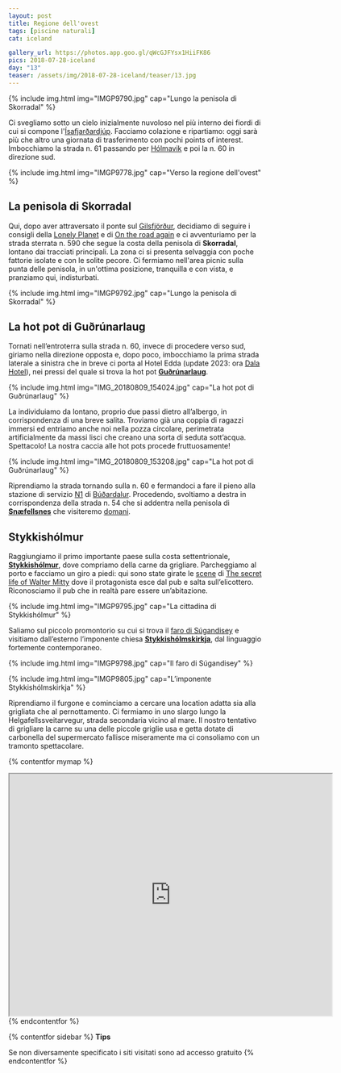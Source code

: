 ```yaml
---
layout: post
title: Regione dell'ovest
tags: [piscine naturali]
cat: iceland

gallery_url: https://photos.app.goo.gl/qWcGJFYsx1HiiFK86
pics: 2018-07-28-iceland
day: "13"
teaser: /assets/img/2018-07-28-iceland/teaser/13.jpg
---
```


{% include img.html img="IMGP9790.jpg" cap="Lungo la penisola di Skorradal" %}

Ci svegliamo sotto un cielo inizialmente nuvoloso nel più interno dei fiordi di cui si compone l'[Ísafjarðardjúp](https://www.lonelyplanetitalia.it/destinazioni/islanda/isafjardjardjup). Facciamo colazione e ripartiamo: oggi sarà più che altro una giornata di trasferimento con pochi points of interest. Imbocchiamo la strada n. 61 passando per [Hólmavik](https://www.westfjords.is/en/destinations/towns/holmavik) e poi la n. 60 in direzione sud.

{% include img.html img="IMGP9778.jpg" cap="Verso la regione dell'ovest" %}

## La penisola di Skorradal

Qui, dopo aver attraversato il ponte sul [Gilsfjörður](https://www.funiceland.is/nature/fjords/gilsfjordur/), decidiamo di seguire i consigli della [Lonely Planet](https://shop.lonelyplanetitalia.it/prodotto/guida-di-viaggio-islanda) e di [On the road again](http://www.ontheroadagain.blog/2018/07/05/skorradal/) e ci avventuriamo per la strada sterrata n. 590 che segue la costa della penisola di **Skorradal**, lontano dai tracciati principali. La zona ci si presenta selvaggia con poche fattorie isolate e con le solite pecore. Ci fermiamo nell'area picnic sulla punta delle penisola, in un'ottima posizione, tranquilla e con vista, e pranziamo qui, indisturbati.

{% include img.html img="IMGP9792.jpg" cap="Lungo la penisola di Skorradal" %}

## La hot pot di Guðrúnarlaug

Tornati nell’entroterra sulla strada n. 60, invece di procedere verso sud, giriamo nella direzione opposta e, dopo poco, imbocchiamo la prima strada laterale a sinistra che in breve ci porta al Hotel Edda (update 2023: ora [Dala Hotel](https://dalahotel.is/)), nei pressi del quale si trova la hot pot [**Guðrúnarlaug**](https://guidetoiceland.is/connect-with-locals/regina/hot-tubs-in-iceland-gurunarlaug).

{% include img.html img="IMG_20180809_154024.jpg" cap="La hot pot di Guðrúnarlaug" %}

La individuiamo da lontano, proprio due passi dietro all’albergo, in corrispondenza di una breve salita. Troviamo già una coppia di ragazzi immersi ed entriamo anche noi nella pozza circolare, perimetrata artificialmente da massi lisci che creano una sorta di seduta sott’acqua. Spettacolo! La nostra caccia alle hot pots procede fruttuosamente!

{% include img.html img="IMG_20180809_153208.jpg" cap="La hot pot di Guðrúnarlaug" %}

Riprendiamo la strada tornando sulla n. 60 e fermandoci a fare il pieno alla stazione di servizio [N1](https://www.n1.is/en) di [Búðardalur](https://guidetoiceland.is/travel-iceland/drive/budardalur). Procedendo, svoltiamo a destra in corrispondenza della strada n. 54 che si addentra nella penisola di [**Snæfellsnes**](https://guidetoiceland.is/travel-iceland/drive/snaefellsnes) che visiteremo [domani](https://www.van42.com/2018/08/10/iceland_14-snafellsnes.html).

## Stykkishólmur

Raggiungiamo il primo importante paese sulla costa settentrionale, [**Stykkishólmur**](https://www.introducingiceland.com/stykkisholmur), dove compriamo della carne da grigliare. Parcheggiamo al porto e facciamo un giro a piedi: qui sono state girate le [scene](https://www.youtube.com/watch?v=HEwtPwkeXjw) di [The secret life of Walter Mitty](https://it.wikipedia.org/wiki/I_sogni_segreti_di_Walter_Mitty) dove il protagonista esce dal pub e salta sull’elicottero. Riconosciamo il pub che in realtà pare essere un’abitazione.

{% include img.html img="IMGP9795.jpg" cap="La cittadina di Stykkishólmur" %}

Saliamo sul piccolo promontorio su cui si trova il [faro di Súgandisey](https://www.visitstykkisholmur.is/en/attractions-sugandisey) e visitiamo dall’esterno l’imponente chiesa [**Stykkishólmskirkja**](http://www.stykkisholmskirkja.is/), dal linguaggio fortemente contemporaneo. 

{% include img.html img="IMGP9798.jpg" cap="Il faro di Súgandisey" %}

{% include img.html img="IMGP9805.jpg" cap="L’imponente Stykkishólmskirkja" %}

Riprendiamo il furgone e cominciamo a cercare una location adatta sia alla grigliata che al pernottamento. Ci fermiamo in uno slargo lungo la Helgafellssveitarvegur, strada secondaria vicino al mare. Il nostro tentativo di grigliare la carne su una delle piccole griglie usa e getta dotate di carbonella del supermercato fallisce miseramente ma ci consoliamo con un tramonto spettacolare.

{% contentfor mymap %}
<iframe src="https://www.google.com/maps/d/embed?mid=1D-TjIimJJpb3kVF5MMxYe08kc-5sAi9x&ehbc=2E312F" width="640" height="480"></iframe>
{% endcontentfor %}

{% contentfor sidebar %}
**Tips**  

Se non diversamente specificato i siti visitati sono ad accesso gratuito
{% endcontentfor %}

